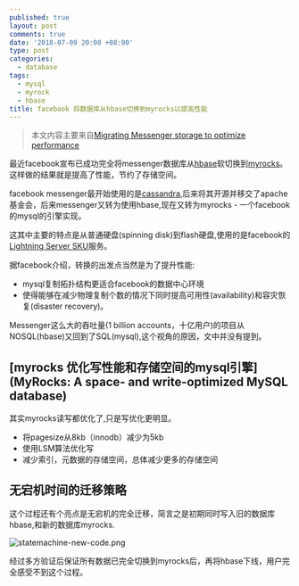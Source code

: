 ```yaml
---
published: true
layout: post
comments: true
date: '2018-07-09 20:00 +08:00'
type: post
categories:
  - database
tags:
  - mysql
  - myrock
  - hbase
title: facebook 将数据库从hbase切换到myrocks以提高性能
---
```

> 本文内容主要来自[Migrating Messenger storage to optimize performance](https://code.fb.com/data-infrastructure/migrating-messenger-storage-to-optimize-performance/) 

最近facebook宣布已成功完全将messenger数据库从[hbase](https://github.com/apache/hbase)软切换到[myrocks](https://github.com/facebook/mysql-5.6)。这样做的结果就是提高了性能，节约了存储空间。


facebook messenger最开始使用的是[cassandra](https://github.com/apache/cassandra),后来将其开源并移交了apache基金会，后来messenger又转为使用hbase,现在又转为myrocks - 一个facebook的mysql的引擎实现。

这其中主要的特点是从普通硬盘(spinning disk)到flash硬盘,使用的是facebook的[Lightning Server SKU](https://code.fb.com/data-center-engineering/introducing-lightning-a-flexible-nvme-jbof/)服务。

据facebook介绍，转换的出发点当然是为了提升性能:
- mysql复制拓扑结构更适合facebook的数据中心环境
- 使得能够在减少物理复制个数的情况下同时提高可用性(availability)和容灾恢复(disaster recovery)。

Messenger这么大的吞吐量(1 billion accounts，十亿用户)的项目从NOSQL(hbase)又回到了SQL(mysql),这个视角的原因，文中并没有提到。

## [myrocks 优化写性能和存储空间的mysql引擎](MyRocks: A space- and write-optimized MySQL database)
其实myrocks读写都优化了,只是写优化更明显。

- 将pagesize从8kb（innodb）减少为5kb
- 使用LSM算法优化写
- 减少索引，元数据的存储空间，总体减少更多的存储空间

## 无宕机时间的迁移策略
这个过程还有个亮点是无宕机的完全迁移，简言之是初期同时写入旧的数据库hbase,和新的数据库myrocks.

![statemachine-new-code.png]({{site.baseurl}}/assets/img/statemachine-new-code.png)

经过多方验证后保证所有数据已完全切换到myrocks后，再将hbase下线，用户完全感受不到这个过程。

